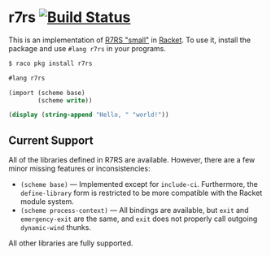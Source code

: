 # r7rs [![Build Status](https://travis-ci.org/lexi-lambda/racket-r7rs.svg?branch=master)](https://travis-ci.org/lexi-lambda/racket-r7rs)

This is an implementation of [R7RS "small"][r7rs] in [Racket][racket]. To use it, install the package and use `#lang r7rs` in your programs.

```sh
$ raco pkg install r7rs
```

```scheme
#lang r7rs

(import (scheme base)
        (scheme write))

(display (string-append "Hello, " "world!"))
```

## Current Support

All of the libraries defined in R7RS are available. However, there are a few minor missing features or inconsistencies:

  - `(scheme base)` — Implemented except for `include-ci`. Furthermore, the `define-library` form is restricted to be more compatible with the Racket module system.
  - `(scheme process-context)` — All bindings are available, but `exit` and `emergency-exit` are the same, and `exit` does not properly call outgoing `dynamic-wind` thunks.

All other libraries are fully supported.

[racket]: http://racket-lang.org
[r7rs]: http://trac.sacrideo.us/wg/wiki/R7RSHomePage
